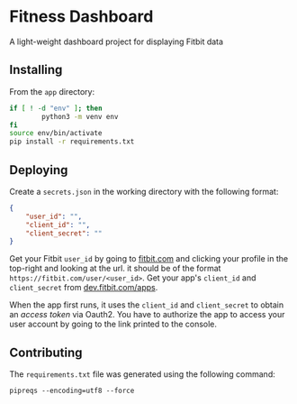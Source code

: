 Fitness Dashboard
=================

A light-weight dashboard project for displaying Fitbit data

## Installing

From the `app` directory:

```sh
if [ ! -d "env" ]; then
        python3 -m venv env
fi
source env/bin/activate
pip install -r requirements.txt
```

## Deploying

Create a `secrets.json` in the working directory with the following format:

```json
{
    "user_id": "",
    "client_id": "",
    "client_secret": ""
}
```

Get your Fitbit `user_id` by going to [fitbit.com](https://fitbit.com/) and clicking your profile in the top-right and looking at the url. it should be of the format `https://fitbit.com/user/<user_id>`. Get your app's `client_id` and `client_secret` from [dev.fitbit.com/apps](https://dev.fitbit.com/apps).

When the app first runs, it uses the `client_id` and `client_secret` to obtain an *access token* via Oauth2. You have to authorize the app to access your user account by going to the link printed to the console.

## Contributing

The `requirements.txt` file was generated using the following command:

```
pipreqs --encoding=utf8 --force
```
